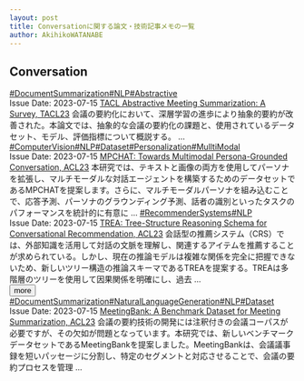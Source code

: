 ```yaml
---
layout: post
title: Conversationに関する論文・技術記事メモの一覧
author: AkihikoWATANABE
---
```

## Conversation
<div class="visible-content">
<a class="button" href="articles/DocumentSummarization.html">#DocumentSummarization</a><a class="button" href="articles/NLP.html">#NLP</a><a class="button" href="articles/Abstractive.html">#Abstractive</a><br><span class="issue_date">Issue Date: 2023-07-15</span>
<a href="https://github.com/AkihikoWatanabe/paper_notes/issues/836">TACL Abstractive Meeting Summarization: A Survey, TACL23</a>
<span class="snippet">会議の要約化において、深層学習の進歩により抽象的要約が改善された。本論文では、抽象的な会議の要約化の課題と、使用されているデータセット、モデル、評価指標について概説する。 ...</span>
<a class="button" href="articles/ComputerVision.html">#ComputerVision</a><a class="button" href="articles/NLP.html">#NLP</a><a class="button" href="articles/Dataset.html">#Dataset</a><a class="button" href="articles/Personalization.html">#Personalization</a><a class="button" href="articles/MulltiModal.html">#MulltiModal</a><br><span class="issue_date">Issue Date: 2023-07-15</span>
<a href="https://github.com/AkihikoWatanabe/paper_notes/issues/839">MPCHAT: Towards Multimodal Persona-Grounded Conversation, ACL23</a>
<span class="snippet">本研究では、テキストと画像の両方を使用してパーソナを拡張し、マルチモーダルな対話エージェントを構築するためのデータセットであるMPCHATを提案します。さらに、マルチモーダルパーソナを組み込むことで、応答予測、パーソナのグラウンディング予測、話者の識別といったタスクのパフォーマンスを統計的に有意に ...</span>
<a class="button" href="articles/RecommenderSystems.html">#RecommenderSystems</a><a class="button" href="articles/NLP.html">#NLP</a><br><span class="issue_date">Issue Date: 2023-07-15</span>
<a href="https://github.com/AkihikoWatanabe/paper_notes/issues/840">TREA: Tree-Structure Reasoning Schema for Conversational Recommendation, ACL23</a>
<span class="snippet">会話型の推薦システム（CRS）では、外部知識を活用して対話の文脈を理解し、関連するアイテムを推薦することが求められている。しかし、現在の推論モデルは複雑な関係を完全に把握できないため、新しいツリー構造の推論スキーマであるTREAを提案する。TREAは多階層のツリーを使用して因果関係を明確にし、過去 ...</span>
</div>
<button onclick="showMore(0)">more</button>

<div class="hidden-content">
<a class="button" href="articles/DocumentSummarization.html">#DocumentSummarization</a><a class="button" href="articles/NaturalLanguageGeneration.html">#NaturalLanguageGeneration</a><a class="button" href="articles/NLP.html">#NLP</a><a class="button" href="articles/Dataset.html">#Dataset</a><br><span class="issue_date">Issue Date: 2023-07-15</span>
<a href="https://github.com/AkihikoWatanabe/paper_notes/issues/843">MeetingBank: A Benchmark Dataset for Meeting Summarization, ACL23</a>
<span class="snippet">会議の要約技術の開発には注釈付きの会議コーパスが必要ですが、その欠如が問題となっています。本研究では、新しいベンチマークデータセットであるMeetingBankを提案しました。MeetingBankは、会議議事録を短いパッセージに分割し、特定のセグメントと対応させることで、会議の要約プロセスを管理 ...</span>
<button onclick="hideContent(0)" style="display: none;">hide</button>
</div>
